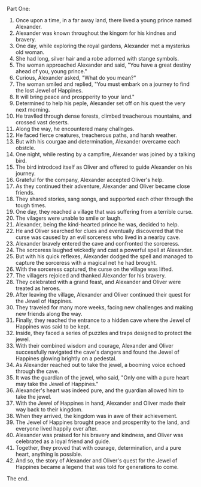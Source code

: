 Part One:

1. Once upon a time, in a far away land, there lived a young prince named Alexander.
2. Alexander was known throughout the kingom for his kindnes and bravery.
3. One day, while exploring the royal gardens, Alexander met a mysterius old woman.
4. She had long, silver hair and a robe adorned with stange symbols.
5. The woman approached Alexander and said, "You have a great destiny ahead of you, young prince."
6. Curious, Alexander asked, "What do you mean?"
7. The woman smiled and replied, "You must embark on a journey to find the lost Jewel of Happines.
8. It will bring peace and prospperity to your land."
9. Determined to help his peple, Alexander set off on his quest the very next morning.
10. He travlled through dense forests, climbed treacherous mountains, and crossed vast deserts.
11. Along the way, he encountered many challnges.
12. He faced fierce creatures, treacherous paths, and harsh weather.
13. But with his courgae and determination, Alexander overcame each obstcle.
14. One night, while resting by a campfire, Alexander was joined by a talking bird.
15. The bird introdced itself as Oliver and offered to guide Alexander on his journey.
16. Grateful for the company, Alexander accepted Oliver's help.
17. As they continued their adventure, Alexander and Oliver became close friends.
18. They shared stories, sang songs, and supported each other through the tough times.
19. One day, they reached a village that was suffering from a terrible curse.
20. The vilagers were unable to smile or laugh.
21. Alexander, being the kind-hearted prince he was, decided to help.
22. He and Oliver searched for clues and eventually discovered that the curse was caused by an evil sorceress who lived in a nearby cave.
23. Alexander bravely entered the cave and confronted the sorceress.
24. The sorceress laughed wickedly and cast a powerful spell at Alexander.
25. But with his quick reflexes, Alexander dodged the spell and managed to capture the sorceress with a magical net he had brought.
26. With the sorceress captured, the curse on the village was lifted.
27. The villagers rejoiced and thanked Alexander for his bravery.
28. They celebrated with a grand feast, and Alexander and Oliver were treated as heroes.
29. After leaving the village, Alexander and Oliver continued their quest for the Jewel of Happines.
30. They traveled for many more weeks, facing new challenges and making new friends along the way.
31. Finally, they reached the entrance to a hidden cave where the Jewel of Happines was said to be kept.
32. Inside, they faced a series of puzzles and traps designed to protect the jewel.
33. With their combined wisdom and courage, Alexander and Oliver successfully navigated the cave's dangers and found the Jewel of Happines glowing brightly on a pedestal.
34. As Alexander reached out to take the jewel, a booming voice echoed through the cave.
35. It was the guardian of the jewel, who said, "Only one with a pure heart may take the Jewel of Happines."
36. Alexander's heart was indeed pure, and the guardian allowed him to take the jewel.
37. With the Jewel of Happines in hand, Alexander and Oliver made their way back to their kingdom.
38. When they arrived, the kingdom was in awe of their achievement.
39. The Jewel of Happines brought peace and prosperrity to the land, and everyone lived happily ever after.
40. Alexander was praised for his bravery and kindness, and Oliver was celebrated as a loyal friend and guide.
41. Together, they proved that with courage, determination, and a pure heart, anything is possible.
42. And so, the story of Alexander and Oliver's quest for the Jewel of Happines became a legend that was told for generations to come.

The end.